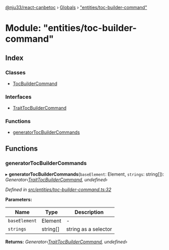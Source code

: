 [@nju33/react-canbetoc](../README.md) › [Globals](../globals.md) › ["entities/toc-builder-command"](_entities_toc_builder_command_.md)

# Module: "entities/toc-builder-command"

## Index

### Classes

* [TocBuilderCommand](../classes/_entities_toc_builder_command_.tocbuildercommand.md)

### Interfaces

* [TraitTocBuilderCommand](../interfaces/_entities_toc_builder_command_.traittocbuildercommand.md)

### Functions

* [generatorTocBuilderCommands](_entities_toc_builder_command_.md#generatortocbuildercommands)

## Functions

###  generatorTocBuilderCommands

▸ **generatorTocBuilderCommands**(`baseElement`: Element, `strings`: string[]): *Generator‹[TraitTocBuilderCommand](../interfaces/_entities_toc_builder_command_.traittocbuildercommand.md), undefined›*

*Defined in [src/entities/toc-builder-command.ts:32](https://github.com/nju33/react-canbetoc/blob/62216a1/src/entities/toc-builder-command.ts#L32)*

**Parameters:**

Name | Type | Description |
------ | ------ | ------ |
`baseElement` | Element | - |
`strings` | string[] | string as a selector  |

**Returns:** *Generator‹[TraitTocBuilderCommand](../interfaces/_entities_toc_builder_command_.traittocbuildercommand.md), undefined›*
